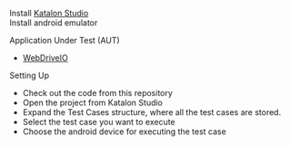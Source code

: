 Install [Katalon Studio](https://katalon.com/download)  
Install android emulator

Application Under Test (AUT)
- [WebDriveIO](https://github.com/webdriverio/native-demo-app)

Setting Up
- Check out the code from this repository
- Open the project from Katalon Studio
- Expand the Test Cases structure, where all the test cases are stored.
- Select the test case you want to execute
- Choose the android device for executing the test case



